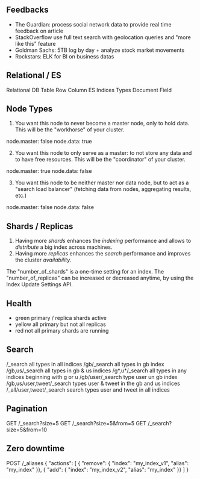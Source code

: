 Feedbacks
---------
* The Guardian: process social network data to provide real time feedback on article
* StackOverflow use full text search with geolocation queries and "more like this" feature
* Goldman Sachs: 5TB log by day + analyze stock market movements
* Rockstars: ELK for BI on business datas


Relational / ES
---------------

Relational	DB		Table		Row		Column
ES		Indices		Types		Document	Field


Node Types
----------
1. You want this node to never become a master node, only to hold data.
   This will be the "workhorse" of your cluster.

node.master: false
node.data: true

2. You want this node to only serve as a master: to not store any data and
   to have free resources. This will be the "coordinator" of your cluster.

node.master: true
node.data: false

3. You want this node to be neither master nor data node, but
   to act as a "search load balancer" (fetching data from nodes, aggregating results, etc.)

node.master: false
node.data: false


Shards / Replicas
-----------------
1. Having more *shards* enhances the _indexing_ performance and allows to _distribute_ a big index across machines.
2. Having more *replicas* enhances the _search_ performance and improves the cluster _availability_.

The "number_of_shards" is a one-time setting for an index.
The "number_of_replicas" can be increased or decreased anytime, by using the Index Update Settings API.


Health
------

* green 	primary / replica shards active
* yellow 	all primary but not all replicas 
* red		not all primary shards are running

Search
------
/_search			all types in all indices
/gb/_search			all types in gb index
/gb,us/_search			all types in gb & us indices
/g*,u*/_search			all types in any indices beginning with g or u
/gb/user/_search		type user un gb index
/gb,us/user,tweet/_search	types user & tweet in the gb and us indices
/_all/user,tweet/_search	search types user and tweet in all indices

Pagination
----------
GET /_search?size=5
GET /_search?size=5&from=5
GET /_search?size=5&from=10

Zero downtime
-------------
POST /_aliases
    {
        "actions": [
            { "remove": { "index": "my_index_v1", "alias": "my_index" }},
            { "add":    { "index": "my_index_v2", "alias": "my_index" }}
] }



